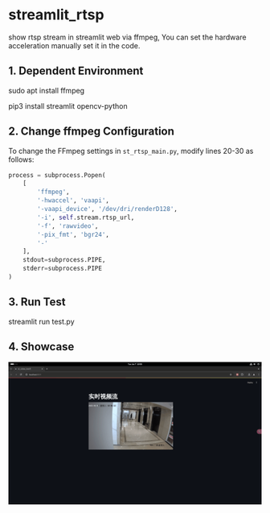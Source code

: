 # streamlit_rtsp
show rtsp stream in streamlit web via ffmpeg, You can set the hardware acceleration manually set it in the code.

## **1. Dependent Environment**
sudo apt install ffmpeg

pip3 install streamlit opencv-python

## **2. Change ffmpeg Configuration**


To change the FFmpeg settings in `st_rtsp_main.py`, modify lines 20-30 as follows:

```python
process = subprocess.Popen(
    [
        'ffmpeg',
        '-hwaccel', 'vaapi',
        '-vaapi_device', '/dev/dri/renderD128',
        '-i', self.stream.rtsp_url,
        '-f', 'rawvideo',
        '-pix_fmt', 'bgr24',
        '-'
    ],
    stdout=subprocess.PIPE,
    stderr=subprocess.PIPE
)
```

## **3. Run Test**
streamlit run test.py

## **4. Showcase**
![image](https://github.com/ccl-private/streamlit_rtsp/blob/main/src/converted.gif)
